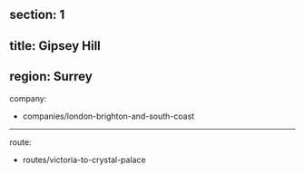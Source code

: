 section: 1
----
title: Gipsey Hill
----
region: Surrey
----
company:
- companies/london-brighton-and-south-coast
----
route:
- routes/victoria-to-crystal-palace
